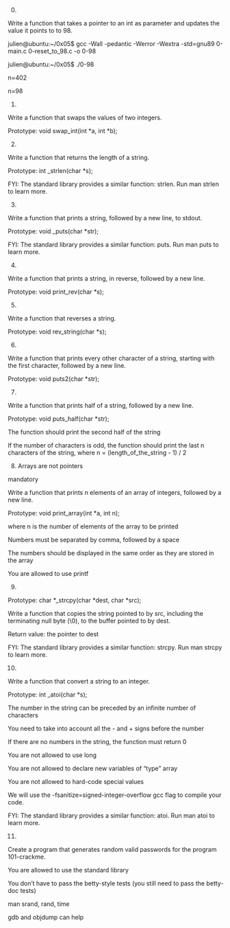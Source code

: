 0.

Write a function that takes a pointer to an int as parameter and updates the value it points to to 98.



julien@ubuntu:~/0x05$ gcc -Wall -pedantic -Werror -Wextra -std=gnu89 0-main.c 0-reset_to_98.c -o 0-98

julien@ubuntu:~/0x05$ ./0-98

n=402

n=98



1.

Write a function that swaps the values of two integers.



Prototype: void swap_int(int *a, int *b);



2.

Write a function that returns the length of a string.



Prototype: int _strlen(char *s);

FYI: The standard library provides a similar function: strlen. Run man strlen to learn more.



3.

Write a function that prints a string, followed by a new line, to stdout.



Prototype: void _puts(char *str);

FYI: The standard library provides a similar function: puts. Run man puts to learn more.





4.

Write a function that prints a string, in reverse, followed by a new line.



Prototype: void print_rev(char *s);



5.

Write a function that reverses a string.



Prototype: void rev_string(char *s);



6.

Write a function that prints every other character of a string, starting with the first character, followed by a new line.



Prototype: void puts2(char *str);



7.

Write a function that prints half of a string, followed by a new line.



Prototype: void puts_half(char *str);

The function should print the second half of the string

If the number of characters is odd, the function should print the last n characters of the string, where n = (length_of_the_string - 1) / 2



8. Arrays are not pointers

mandatory

Write a function that prints n elements of an array of integers, followed by a new line.



Prototype: void print_array(int *a, int n);

where n is the number of elements of the array to be printed

Numbers must be separated by comma, followed by a space

The numbers should be displayed in the same order as they are stored in the array

You are allowed to use printf



9.

Prototype: char *_strcpy(char *dest, char *src);

Write a function that copies the string pointed to by src, including the terminating null byte (\0), to the buffer pointed to by dest.



Return value: the pointer to dest

FYI: The standard library provides a similar function: strcpy. Run man strcpy to learn more.





10.

Write a function that convert a string to an integer.



Prototype: int _atoi(char *s);

The number in the string can be preceded by an infinite number of characters

You need to take into account all the - and + signs before the number

If there are no numbers in the string, the function must return 0

You are not allowed to use long

You are not allowed to declare new variables of “type” array

You are not allowed to hard-code special values

We will use the -fsanitize=signed-integer-overflow gcc flag to compile your code.

FYI: The standard library provides a similar function: atoi. Run man atoi to learn more.



11.

Create a program that generates random valid passwords for the program 101-crackme.



You are allowed to use the standard library

You don’t have to pass the betty-style tests (you still need to pass the betty-doc tests)

man srand, rand, time

gdb and objdump can help

